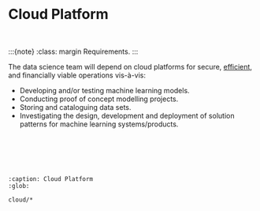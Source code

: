 <br>

# Cloud Platform

<br>

:::{note}
:class: margin
Requirements.
:::

The data science team will depend on cloud platforms for secure, [efficient](https://dictionary.cambridge.org/us/dictionary/english/efficient), and financially viable operations vis-à-vis:

* Developing and/or testing machine learning models.
* Conducting proof of concept modelling projects.
* Storing and cataloguing data sets.
* Investigating the design, development and deployment of solution patterns for machine learning systems/products.

<br>
<br>

<br>
<br>

```{toctree}
:caption: Cloud Platform
:glob:

cloud/*
```


<br>
<br>

<br>
<br>

<br>
<br>

<br>
<br>
